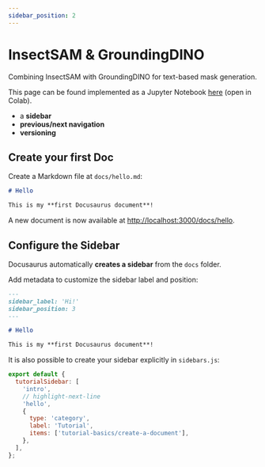 ```yaml
---
sidebar_position: 2
---
```

# InsectSAM & GroundingDINO

Combining InsectSAM with GroundingDINO for text-based mask generation.

This page can be found implemented as a Jupyter Notebook [here](https://github.com/martintmv-git/RB-IBDM/blob/main/InsectSAM/InsectSAM_GroundingDINO.ipynb) (open in Colab).

- a **sidebar**
- **previous/next navigation**
- **versioning**

## Create your first Doc

Create a Markdown file at `docs/hello.md`:

```md
# Hello

This is my **first Docusaurus document**!
```

A new document is now available at [http://localhost:3000/docs/hello](http://localhost:3000/docs/hello).

## Configure the Sidebar

Docusaurus automatically **creates a sidebar** from the `docs` folder.

Add metadata to customize the sidebar label and position:

```md
---
sidebar_label: 'Hi!'
sidebar_position: 3
---

# Hello

This is my **first Docusaurus document**!
```

It is also possible to create your sidebar explicitly in `sidebars.js`:

```js
export default {
  tutorialSidebar: [
    'intro',
    // highlight-next-line
    'hello',
    {
      type: 'category',
      label: 'Tutorial',
      items: ['tutorial-basics/create-a-document'],
    },
  ],
};
```
